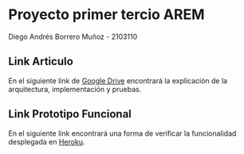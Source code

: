 # Proyecto primer tercio AREM
Diego Andrés Borrero Muñoz - 2103110
## Link Articulo
En el siguiente link de [Google Drive]() encontrará la explicación de la arquitectura, implementación y pruebas.
## Link Prototipo Funcional
En el siguiente link encontrará una forma de verificar la funcionalidad desplegada en [Heroku](https://damp-refuge-38754.herokuapp.com/).


